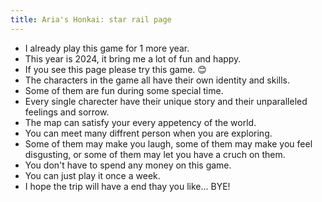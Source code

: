 ```yaml
---
title: Aria's Honkai: star rail page
---
```


- I already play this game for 1 more year.
- This year is 2024, it bring me a lot of fun and happy.
- If you see this page please try this game. 😊
- The characters in the game all have their own identity and skills.
- Some of them are fun during some special time.
- Every single charecter have their unique story and their unparalleled feelings and sorrow.
- The map can satisfy your every appetency of the world.
- You can meet many diffrent person when you are exploring.
- Some of them may make you laugh, some of them may make you feel disgusting, or some of them may let you have a cruch on them.
- You don't have to spend any money on this game.
- You can just play it once a week.
- I hope the trip will have a end thay you like... BYE!
  

